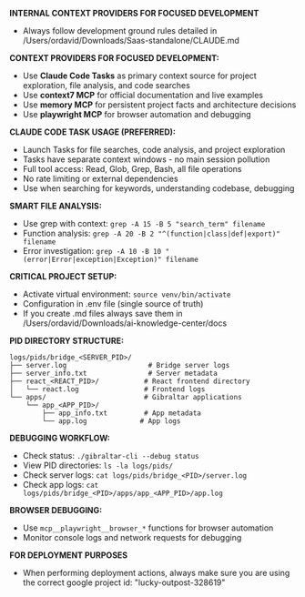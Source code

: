 **INTERNAL CONTEXT PROVIDERS FOR FOCUSED DEVELOPMENT**
- Always follow development ground rules detailed in /Users/ordavid/Downloads/Saas-standalone/CLAUDE.md

**CONTEXT PROVIDERS FOR FOCUSED DEVELOPMENT:**
- Use **Claude Code Tasks** as primary context source for project exploration, file analysis, and code searches
- Use **context7 MCP** for official documentation and live examples  
- Use **memory MCP** for persistent project facts and architecture decisions
- Use **playwright MCP** for browser automation and debugging

**CLAUDE CODE TASK USAGE (PREFERRED):**
- Launch Tasks for file searches, code analysis, and project exploration
- Tasks have separate context windows - no main session pollution
- Full tool access: Read, Glob, Grep, Bash, all file operations
- No rate limiting or external dependencies
- Use when searching for keywords, understanding codebase, debugging

**SMART FILE ANALYSIS:**
- Use grep with context: `grep -A 15 -B 5 "search_term" filename`
- Function analysis: `grep -A 20 -B 2 "^(function|class|def|export)" filename`
- Error investigation: `grep -A 10 -B 10 "(error|Error|exception|Exception)" filename`

**CRITICAL PROJECT SETUP:**
- Activate virtual environment: `source venv/bin/activate`
- Configuration in .env file (single source of truth)
- If you create .md files always save them in /Users/ordavid/Downloads/ai-knowledge-center/docs

**PID DIRECTORY STRUCTURE:**
```
logs/pids/bridge_<SERVER_PID>/
├── server.log                    # Bridge server logs
├── server_info.txt               # Server metadata  
├── react_<REACT_PID>/           # React frontend directory
│   └── react.log                # Frontend logs
└── apps/                        # Gibraltar applications
    └── app_<APP_PID>/
        ├── app_info.txt         # App metadata
        └── app.log             # App logs
```

**DEBUGGING WORKFLOW:**
- Check status: `./gibraltar-cli --debug status`
- View PID directories: `ls -la logs/pids/`
- Check server logs: `cat logs/pids/bridge_<PID>/server.log`
- Check app logs: `cat logs/pids/bridge_<PID>/apps/app_<APP_PID>/app.log`

**BROWSER DEBUGGING:**
- Use `mcp__playwright__browser_*` functions for browser automation
- Monitor console logs and network requests for debugging

**FOR DEPLOYMENT PURPOSES**
- When performing deployment actions, always make sure you are using the correct google project id: "lucky-outpost-328619"